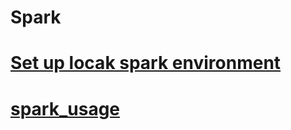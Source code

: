 # Spark

# [Set up locak spark environment](set_up_local_spark/set_up_local_spark.md)

# [spark_usage](spark_usage/spark_usage.md)
